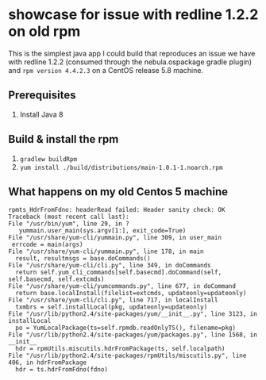 showcase for issue with redline 1.2.2 on old rpm
===========

This is the simplest java app I could build that reproduces an issue we have with redline 1.2.2 (consumed through the nebula.ospackage gradle plugin)
and `rpm version 4.4.2.3` on a CentOS release 5.8 machine.

## Prerequisites
1. Install Java 8

## Build & install the rpm
1. `gradlew buildRpm`
2. `yum install ./build/distributions/main-1.0.1-1.noarch.rpm`

## What happens on my old Centos 5 machine
    rpmts_HdrFromFdno: headerRead failed: Header sanity check: OK
    Traceback (most recent call last):
    File "/usr/bin/yum", line 29, in ?
       yummain.user_main(sys.argv[1:], exit_code=True)
    File "/usr/share/yum-cli/yummain.py", line 309, in user_main
     errcode = main(args)
    File "/usr/share/yum-cli/yummain.py", line 178, in main
      result, resultmsgs = base.doCommands()
    File "/usr/share/yum-cli/cli.py", line 349, in doCommands
      return self.yum_cli_commands[self.basecmd].doCommand(self, self.basecmd, self.extcmds)
    File "/usr/share/yum-cli/yumcommands.py", line 677, in doCommand
      return base.localInstall(filelist=extcmds, updateonly=updateonly)
    File "/usr/share/yum-cli/cli.py", line 717, in localInstall
      txmbrs = self.installLocal(pkg, updateonly=updateonly)
    File "/usr/lib/python2.4/site-packages/yum/__init__.py", line 3123, in installLocal
      po = YumLocalPackage(ts=self.rpmdb.readOnlyTS(), filename=pkg)
    File "/usr/lib/python2.4/site-packages/yum/packages.py", line 1568, in __init__
      hdr = rpmUtils.miscutils.hdrFromPackage(ts, self.localpath)
    File "/usr/lib/python2.4/site-packages/rpmUtils/miscutils.py", line 406, in hdrFromPackage
      hdr = ts.hdrFromFdno(fdno)
